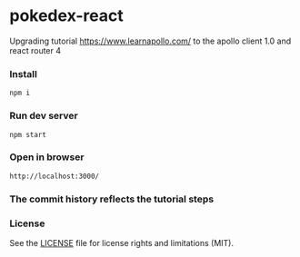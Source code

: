 # pokedex-react

Upgrading tutorial https://www.learnapollo.com/ to the apollo client 1.0 and react router 4

### Install
```
npm i
```

### Run dev server
```
npm start
```

### Open in browser
```
http://localhost:3000/
```

### The commit history reflects the tutorial steps

### License
See the [LICENSE](LICENSE.md) file for license rights and limitations (MIT).
